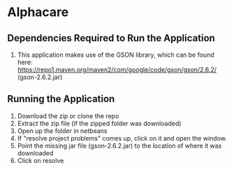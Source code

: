 # Alphacare

## Dependencies Required to Run the Application
1. This application makes use of the GSON library, which can be found here: https://repo1.maven.org/maven2/com/google/code/gson/gson/2.6.2/
(gson-2.6.2.jar)

## Running the Application
1. Download the zip or clone the repo
2. Extract the zip file (if the zipped folder was downloaded)
3. Open up the folder in netbeans
4. If "resolve project problems" comes up, click on it and open the window.
5. Point the missing jar file (gson-2.6.2.jar) to the location of where it was downloaded
6. Click on resolve
